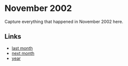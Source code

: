 # November 2002

Capture everything that happened in November 2002 here.

## Links
- [last month](calendar/months/2002-10.md)
- [next month](calendar/months/2002-12.md)
- [year](calendar/years/2002.md)